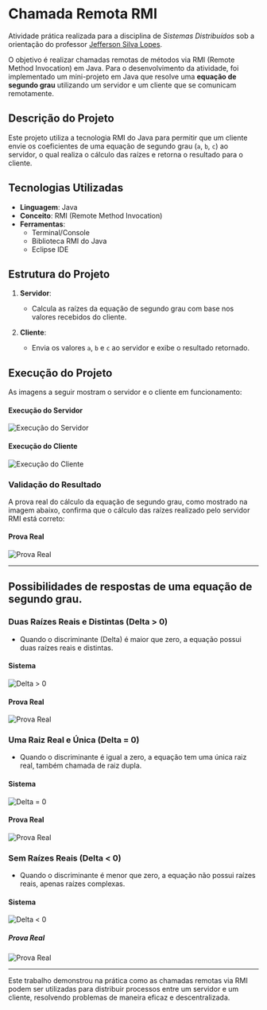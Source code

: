 # Chamada Remota RMI

Atividade prática realizada para a disciplina de *Sistemas Distribuídos* sob a orientação do professor [Jefferson Silva Lopes](https://github.com/Jeffersonl22).

O objetivo é realizar chamadas remotas de métodos via RMI (Remote Method Invocation) em Java. Para o desenvolvimento da atividade, foi implementado um mini-projeto em Java que resolve uma **equação de segundo grau** utilizando um servidor e um cliente que se comunicam remotamente.

## Descrição do Projeto

Este projeto utiliza a tecnologia RMI do Java para permitir que um cliente envie os coeficientes de uma equação de segundo grau (`a`, `b`, `c`) ao servidor, o qual realiza o cálculo das raízes e retorna o resultado para o cliente.

## Tecnologias Utilizadas

- **Linguagem**: Java
- **Conceito**: RMI (Remote Method Invocation)
- **Ferramentas**: 
  - Terminal/Console
  - Biblioteca RMI do Java
  - Eclipse IDE
  
## Estrutura do Projeto

1. **Servidor**: 
   - Calcula as raízes da equação de segundo grau com base nos valores recebidos do cliente.
   
2. **Cliente**: 
   - Envia os valores `a`, `b` e `c` ao servidor e exibe o resultado retornado.

## Execução do Projeto

As imagens a seguir mostram o servidor e o cliente em funcionamento:

#### Execução do Servidor
![Execução do Servidor](./Images/002.png "Execução do Servidor")

#### Execução do Cliente
![Execução do Cliente](./Images/001.png "Execução do Cliente")

### Validação do Resultado

A prova real do cálculo da equação de segundo grau, como mostrado na imagem abaixo, confirma que o cálculo das raízes realizado pelo servidor RMI está correto:

#### Prova Real
![Prova Real](./Images/003.png "Prova real do cálculo da equação de segundo grau")

---

## Possibilidades de respostas de uma equação de segundo grau.

### Duas Raízes Reais e Distintas (Delta > 0)
- Quando o discriminante (Delta) é maior que zero, a equação possui duas raízes reais e distintas.
#### Sistema
![Delta > 0](./Images/007.png "Prova real do cálculo da equação de segundo grau")

#### Prova Real
![Prova Real](./Images/004.png "Prova real do cálculo da equação de segundo grau")

### Uma Raiz Real e Única (Delta = 0)
- Quando o discriminante é igual a zero, a equação tem uma única raiz real, também chamada de raiz dupla.
#### Sistema
![Delta = 0](./Images/001.png "Equação com Delta = 0")

#### Prova Real
![Prova Real](./Images/003.png "Prova real do cálculo da equação de segundo grau")

### Sem Raízes Reais (Delta < 0)
- Quando o discriminante é menor que zero, a equação não possui raízes reais, apenas raízes complexas.
#### Sistema
![Delta < 0](./Images/006.png "Prova real do cálculo da equação de segundo grau")

##### Prova Real
![Prova Real](./Images/005.png "Prova real do cálculo da equação de segundo grau")

---

Este trabalho demonstrou na prática como as chamadas remotas via RMI podem ser utilizadas para distribuir processos entre um servidor e um cliente, resolvendo problemas de maneira eficaz e descentralizada.
